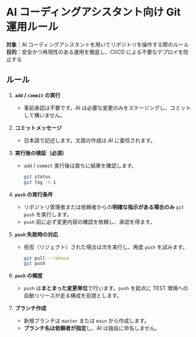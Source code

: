# AI コーディングアシスタント向け Git 運用ルール

**対象**：AI コーディングアシスタントを用いてリポジトリを操作する際のルール
**目的**：安全かつ再現性のある運用を徹底し、CI/CD による不要なデプロイを防止する

## ルール

1. **`add` / `commit` の実行**

   * 事前承認は不要です。AI は必要な変更のみをステージングし、コミットして構いません。

2. **コミットメッセージ**

   * 日本語で記述します。文面の作成は AI に委任されます。

3. **実行後の検証（必須）**

   * `add` / `commit` 実行後は直ちに結果を確認します。

     ```bash
     git status
     git log -n 1
     ```

4. **`push` の実行条件**

   * リポジトリ管理者または依頼者からの**明確な指示がある場合のみ** `git push` を実行します。
   * `push` 前に必ず変更内容の確認を依頼し、承認を得ます。

5. **`push` 失敗時の対応**

   * 拒否（リジェクト）された場合は次を実行し、再度 `push` を試みます。

     ```bash
     git pull --rebase
     git push
     ```

6. **`push` の頻度**

   * `push` は**まとまった変更単位**で行います。`push` を起点に TEST 環境への自動リリースが走る構成を前提とします。

7. **ブランチ作成**

   * 新規ブランチは `master` または `main` から作成します。
   * **ブランチ名は依頼者が指定**し、AI は独自に命名しません。
